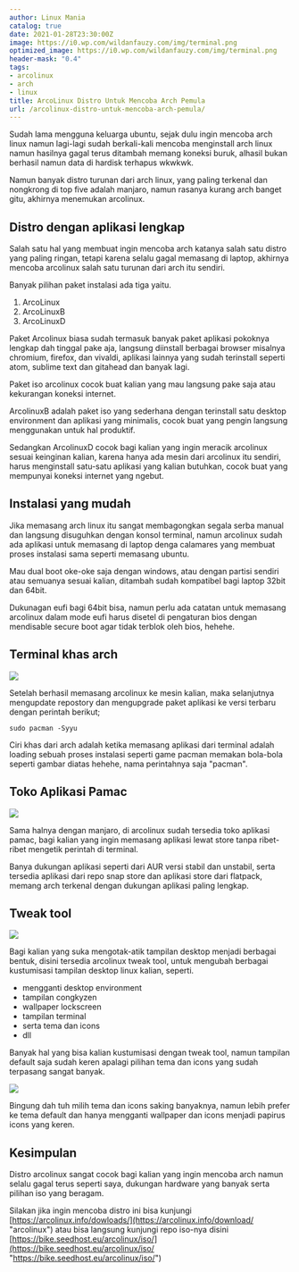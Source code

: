 ```yaml
---
author: Linux Mania
catalog: true
date: 2021-01-28T23:30:00Z
image: https://i0.wp.com/wildanfauzy.com/img/terminal.png
optimized_image: https://i0.wp.com/wildanfauzy.com/img/terminal.png
header-mask: "0.4"
tags:
- arcolinux
- arch
- linux
title: ArcoLinux Distro Untuk Mencoba Arch Pemula
url: /arcolinux-distro-untuk-mencoba-arch-pemula/
---
```


Sudah lama mengguna keluarga ubuntu, sejak dulu ingin mencoba arch linux namun lagi-lagi sudah berkali-kali mencoba menginstall arch linux namun hasilnya gagal terus ditambah memang koneksi buruk, alhasil bukan berhasil namun data di hardisk terhapus wkwkwk.

Namun banyak distro turunan dari arch linux, yang paling terkenal dan nongkrong di top five adalah manjaro, namun rasanya kurang arch banget gitu, akhirnya menemukan arcolinux.

## Distro dengan aplikasi lengkap

Salah satu hal yang membuat ingin mencoba arch katanya salah satu distro yang paling ringan, tetapi karena selalu gagal memasang di laptop, akhirnya mencoba arcolinux salah satu turunan dari arch itu sendiri.

Banyak pilihan paket instalasi ada tiga yaitu.

1. ArcoLinux
2. ArcoLinuxB
3. ArcoLinuxD

Paket Arcolinux biasa sudah termasuk banyak paket aplikasi pokoknya lengkap dah tinggal pake aja, langsung diinstall berbagai browser misalnya chromium, firefox, dan vivaldi, aplikasi lainnya yang sudah terinstall seperti atom, sublime text dan gitahead dan banyak lagi.

Paket iso arcolinux cocok buat kalian yang mau langsung pake saja atau kekurangan koneksi internet.

ArcolinuxB adalah paket iso yang sederhana dengan terinstall satu desktop environment dan aplikasi yang minimalis, cocok buat yang pengin langsung menggunakan untuk hal produktif.

Sedangkan ArcolinuxD cocok bagi kalian yang ingin meracik arcolinux  sesuai keinginan kalian, karena hanya ada mesin dari arcolinux itu sendiri, harus menginstall satu-satu aplikasi yang kalian butuhkan, cocok buat yang mempunyai koneksi internet yang ngebut.

## Instalasi yang mudah

Jika memasang arch linux itu sangat membagongkan segala serba manual dan langsung disuguhkan dengan konsol terminal, namun arcolinux sudah ada aplikasi untuk memasang di laptop denga calamares yang membuat proses instalasi sama seperti memasang ubuntu.

Mau dual boot oke-oke saja dengan windows, atau dengan partisi sendiri atau semuanya sesuai kalian, ditambah sudah kompatibel bagi laptop 32bit dan 64bit.

Dukunagan eufi bagi 64bit bisa, namun perlu ada catatan untuk memasang arcolinux dalam mode eufi harus disetel di pengaturan bios dengan mendisable secure boot agar tidak terblok oleh bios, hehehe.

## Terminal khas arch

![](https://i0.wp.com/wildanfauzy.com/img/arcolinux.png)

Setelah berhasil memasang arcolinux ke mesin kalian, maka selanjutnya mengupdate repostory dan mengupgrade paket aplikasi ke versi terbaru dengan perintah berikut;

    sudo pacman -Syyu

Ciri khas dari arch adalah ketika memasang aplikasi dari terminal adalah loading sebuah proses instalasi seperti game pacman memakan bola-bola seperti gambar diatas hehehe, nama perintahnya saja "pacman".

## Toko Aplikasi Pamac

![](https://i0.wp.com/wildanfauzy.com/img/store.png)

Sama halnya dengan manjaro, di arcolinux sudah tersedia toko aplikasi pamac, bagi kalian yang ingin memasang aplikasi lewat store tanpa ribet-ribet mengetik perintah di terminal.

Banya dukungan aplikasi seperti dari AUR versi stabil dan unstabil, serta tersedia aplikasi dari repo snap store dan aplikasi store dari flatpack, memang arch terkenal dengan dukungan aplikasi paling lengkap.

## Tweak tool

![](https://i0.wp.com/wildanfauzy.com/img/tweak.png)

Bagi kalian yang suka mengotak-atik tampilan desktop menjadi berbagai bentuk, disini tersedia arcolinux tweak tool, untuk mengubah berbagai kustumisasi tampilan desktop linux kalian, seperti.

* mengganti desktop environment
* tampilan congkyzen
* wallpaper lockscreen
* tampilan terminal
* serta tema dan icons
* dll

Banyak hal yang bisa kalian kustumisasi dengan tweak tool, namun tampilan default saja sudah keren apalagi pilihan tema dan icons yang sudah terpasang sangat banyak.

![](https://i0.wp.com/wildanfauzy.com/img/tema.png)

Bingung dah tuh milih tema dan icons saking banyaknya, namun lebih prefer ke tema default dan hanya mengganti wallpaper dan icons menjadi papirus icons yang keren.

## Kesimpulan

Distro arcolinux sangat cocok bagi kalian yang ingin mencoba arch namun selalu gagal terus seperti saya, dukungan hardware yang banyak serta pilihan iso yang beragam.

Silakan jika ingin mencoba distro ini bisa kunjungi [https://arcolinux.info/dowloads/](https://arcolinux.info/download/ "arcolinux") atau bisa langsung kunjungi repo iso-nya disini [https://bike.seedhost.eu/arcolinux/iso/](https://bike.seedhost.eu/arcolinux/iso/ "https://bike.seedhost.eu/arcolinux/iso/")